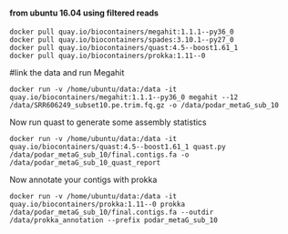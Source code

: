 #### from ubuntu 16.04 using filtered reads

```
docker pull quay.io/biocontainers/megahit:1.1.1--py36_0
docker pull quay.io/biocontainers/spades:3.10.1--py27_0
docker pull quay.io/biocontainers/quast:4.5--boost1.61_1
docker pull quay.io/biocontainers/prokka:1.11--0
```

#link the data and run Megahit
```
docker run -v /home/ubuntu/data:/data -it quay.io/biocontainers/megahit:1.1.1--py36_0 megahit --12 /data/SRR606249_subset10.pe.trim.fq.gz -o /data/podar_metaG_sub_10
```
Now run quast to generate some assembly statistics 
```
docker run -v /home/ubuntu/data:/data -it quay.io/biocontainers/quast:4.5--boost1.61_1 quast.py /data/podar_metaG_sub_10/final.contigs.fa -o /data/podar_metaG_sub_10_quast_report
```
Now annotate your contigs with prokka
```
docker run -v /home/ubuntu/data:/data -it quay.io/biocontainers/prokka:1.11--0 prokka /data/podar_metaG_sub_10/final.contigs.fa --outdir /data/prokka_annotation --prefix podar_metaG_sub_10 
```

